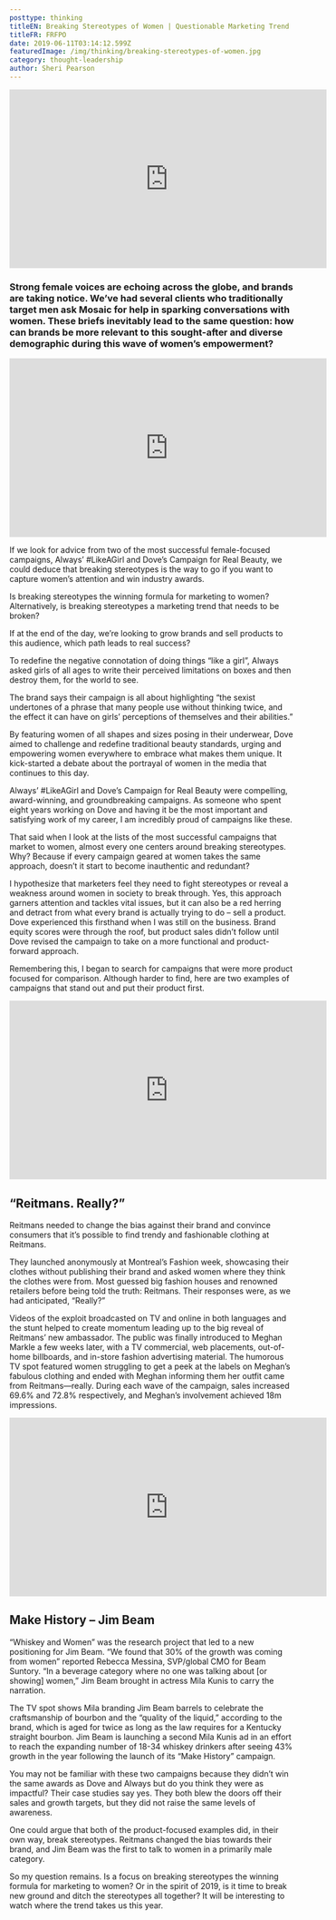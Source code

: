 ```yaml
---
posttype: thinking
titleEN: Breaking Stereotypes of Women | Questionable Marketing Trend
titleFR: FRFPO
date: 2019-06-11T03:14:12.599Z
featuredImage: /img/thinking/breaking-stereotypes-of-women.jpg
category: thought-leadership
author: Sheri Pearson
---
```


<iframe width="560" height="315" src="https://www.youtube.com/embed/yIxA3o84syY" frameborder="0" allow="accelerometer; autoplay; clipboard-write; encrypted-media; gyroscope; picture-in-picture" allowfullscreen></iframe>

### Strong female voices are echoing across the globe, and brands are taking notice. We’ve had several clients who traditionally target men ask Mosaic for help in sparking conversations with women. These briefs inevitably lead to the same question: how can brands be more relevant to this sought-after and diverse demographic during this wave of women’s empowerment?

<iframe width="560" height="315" src="https://www.youtube.com/embed/XpaOjMXyJGk" frameborder="0" allow="accelerometer; autoplay; clipboard-write; encrypted-media; gyroscope; picture-in-picture" allowfullscreen></iframe>

If we look for advice from two of the most successful female-focused campaigns, Always’ #LikeAGirl and Dove’s Campaign for Real Beauty, we could deduce that breaking stereotypes is the way to go if you want to capture women’s attention and win industry awards.

Is breaking stereotypes the winning formula for marketing to women? Alternatively, is breaking stereotypes a marketing trend that needs to be broken? 

If at the end of the day, we’re looking to grow brands and sell products to this audience, which path leads to real success?

To redefine the negative connotation of doing things “like a girl”, Always asked girls of all ages to write their perceived limitations on boxes and then destroy them, for the world to see.

The brand says their campaign is all about highlighting “the sexist undertones of a phrase that many people use without thinking twice, and the effect it can have on girls’ perceptions of themselves and their abilities.” 

By featuring women of all shapes and sizes posing in their underwear, Dove aimed to challenge and redefine traditional beauty standards, urging and empowering women everywhere to embrace what makes them unique. It kick-started a debate about the portrayal of women in the media that continues to this day.

Always’ #LikeAGirl and Dove’s Campaign for Real Beauty were compelling, award-winning, and groundbreaking campaigns. As someone who spent eight years working on Dove and having it be the most important and satisfying work of my career, I am incredibly proud of campaigns like these.

That said when I look at the lists of the most successful campaigns that market to women, almost every one centers around breaking stereotypes. Why? Because if every campaign geared at women takes the same approach, doesn’t it start to become inauthentic and redundant?

I hypothesize that marketers feel they need to fight stereotypes or reveal a weakness around women in society to break through. Yes, this approach garners attention and tackles vital issues, but it can also be a red herring and detract from what every brand is actually trying to do – sell a product. Dove experienced this firsthand when I was still on the business. Brand equity scores were through the roof, but product sales didn’t follow until Dove revised the campaign to take on a more functional and product-forward approach.

Remembering this, I began to search for campaigns that were more product focused for comparison. Although harder to find, here are two examples of campaigns that stand out and put their product first.

<iframe width="560" height="315" src="https://www.youtube.com/embed/8MgADRovxuU" frameborder="0" allow="accelerometer; autoplay; clipboard-write; encrypted-media; gyroscope; picture-in-picture" allowfullscreen></iframe>

## “Reitmans. Really?”

Reitmans needed to change the bias against their brand and convince consumers that it’s possible to find trendy and fashionable clothing at Reitmans.

They launched anonymously at Montreal’s Fashion week, showcasing their clothes without publishing their brand and asked women where they think the clothes were from. Most guessed big fashion houses and renowned retailers before being told the truth: Reitmans. Their responses were, as we had anticipated, “Really?”

Videos of the exploit broadcasted on TV and online in both languages and the stunt helped to create momentum leading up to the big reveal of Reitmans’ new ambassador. The public was finally introduced to Meghan Markle a few weeks later, with a TV commercial, web placements, out-of-home billboards, and in-store fashion advertising material. The humorous TV spot featured women struggling to get a peek at the labels on Meghan’s fabulous clothing and ended with Meghan informing them her outfit came from Reitmans—really. During each wave of the campaign, sales increased 69.6% and 72.8% respectively, and Meghan’s involvement achieved 18m impressions.

<iframe width="560" height="315" src="https://www.youtube.com/embed/KkIsB4O_d_E" frameborder="0" allow="accelerometer; autoplay; clipboard-write; encrypted-media; gyroscope; picture-in-picture" allowfullscreen></iframe>

## Make History – Jim Beam

“Whiskey and Women” was the research project that led to a new positioning for Jim Beam. “We found that 30% of the growth was coming from women” reported Rebecca Messina, SVP/global CMO for Beam Suntory. “In a beverage category where no one was talking about [or showing] women,” Jim Beam brought in actress Mila Kunis to carry the narration.

The TV spot shows Mila branding Jim Beam barrels to celebrate the craftsmanship of bourbon and the “quality of the liquid,” according to the brand, which is aged for twice as long as the law requires for a Kentucky straight bourbon. Jim Beam is launching a second Mila Kunis ad in an effort to reach the expanding number of 18-34 whiskey drinkers after seeing 43% growth in the year following the launch of its “Make History” campaign.

You may not be familiar with these two campaigns because they didn’t win the same awards as Dove and Always but do you think they were as impactful? Their case studies say yes. They both blew the doors off their sales and growth targets, but they did not raise the same levels of awareness.

One could argue that both of the product-focused examples did, in their own way, break stereotypes. Reitmans changed the bias towards their brand, and Jim Beam was the first to talk to women in a primarily male category.

So my question remains. Is a focus on breaking stereotypes the winning formula for marketing to women? Or in the spirit of 2019, is it time to break new ground and ditch the stereotypes all together? It will be interesting to watch where the trend takes us this year.
